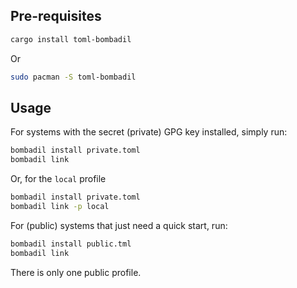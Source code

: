 ## Pre-requisites
```bash
cargo install toml-bombadil
```
Or
```bash
sudo pacman -S toml-bombadil
``` 

## Usage
For systems with the secret (private) GPG key installed, simply run:
```bash
bombadil install private.toml
bombadil link
```
Or, for the `local` profile
```bash
bombadil install private.toml
bombadil link -p local
```

For (public) systems that just need a quick start, run:
```bash
bombadil install public.tml
bombadil link
```
There is only one public profile.